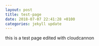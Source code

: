 ```yaml
---
layout: post
title: test-page
date: 2018-07-07 22:41:28 +0100
categories: jekyll update
---
```


this is a test page edited with cloudcannon